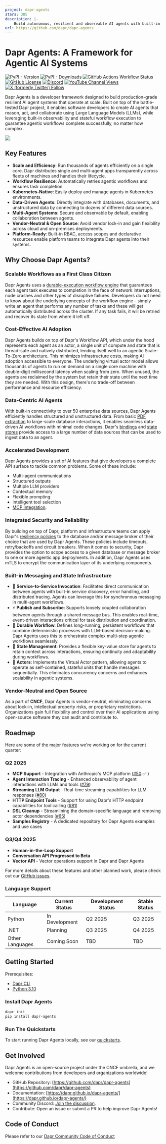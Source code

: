 ```yaml
---
project: dapr-agents
stars: 385
description: |-
    Build autonomous, resilient and observable AI agents with built-in workflow orchestration, security, statefulness and telemetry.
url: https://github.com/dapr/dapr-agents
---
```


# Dapr Agents: A Framework for Agentic AI Systems

[![PyPI - Version](https://img.shields.io/pypi/v/dapr-agents?style=flat&logo=pypi&logoColor=white&label=Latest%20version)](https://pypi.org/project/dapr-agents/) 
[![PyPI - Downloads](https://img.shields.io/pypi/dm/dapr-agents?style=flat&logo=pypi&logoColor=white&label=Downloads)](https://pypi.org/project/dapr-agents/) 
[![GitHub Actions Workflow Status](https://img.shields.io/github/actions/workflow/status/dapr/dapr-agents/.github%2Fworkflows%2Fbuild.yaml?branch=main&label=Build&logo=github)](https://github.com/dapr/dapr-agents/actions/workflows/build.yaml) 
[![GitHub License](https://img.shields.io/github/license/dapr/dapr-agents?style=flat&label=License&logo=github)](https://github.com/dapr/dapr-agents/blob/main/LICENSE) 
[![Discord](https://img.shields.io/discord/778680217417809931?label=Discord&style=flat&logo=discord)](http://bit.ly/dapr-discord) 
[![YouTube Channel Views](https://img.shields.io/youtube/channel/views/UCtpSQ9BLB_3EXdWAUQYwnRA?style=flat&label=YouTube%20views&logo=youtube)](https://youtube.com/@daprdev)
[![X (formerly Twitter) Follow](https://img.shields.io/twitter/follow/daprdev?logo=x&style=flat)](https://twitter.com/daprdev)

Dapr Agents is a developer framework designed to build production-grade resilient AI agent systems that operate at scale. Built on top of the battle-tested Dapr project, it enables software developers to create AI agents that reason, act, and collaborate using Large Language Models (LLMs), while leveraging built-in observability and stateful workflow execution to guarantee agentic workflows complete successfully, no matter how complex.

![](./docs/img/logo-workflows.png)

## Key Features

- **Scale and Efficiency**: Run thousands of agents efficiently on a single core. Dapr distributes single and multi-agent apps transparently across fleets of machines and handles their lifecycle.
- **Workflow Resilience**: Automatically retries agentic workflows and ensures task completion.
- **Kubernetes-Native**: Easily deploy and manage agents in Kubernetes environments.
- **Data-Driven Agents**: Directly integrate with databases, documents, and unstructured data by connecting to dozens of different data sources.
- **Multi-Agent Systems**: Secure and observable by default, enabling collaboration between agents.
- **Vendor-Neutral & Open Source**: Avoid vendor lock-in and gain flexibility across cloud and on-premises deployments.
- **Platform-Ready**: Built-in RBAC, access scopes and declarative resources enable platform teams to integrate Dapr agents into their systems. 

## Why Choose Dapr Agents?

### Scalable Workflows as a First Class Citizen

Dapr Agents uses a [durable-execution workflow engine](https://docs.dapr.io/developing-applications/building-blocks/workflow/workflow-overview/) that guarantees each agent task executes to completion in the face of network interruptions, node crashes and other types of disruptive failures. Developers do not need to know about the underlying concepts of the workflow engine - simply write an agent that performs any number of tasks and these will get automatically distributed across the cluster. If any task fails, it will be retried and recover its state from where it left off.

### Cost-Effective AI Adoption

Dapr Agents builds on top of Dapr's Workflow API, which under the hood represents each agent as an actor, a single unit of compute and state that is thread-safe and natively distributed, lending itself well to an agentic Scale-To-Zero architecture. This minimizes infrastructure costs, making AI adoption accessible to everyone. The underlying virtual actor model allows thousands of agents to run on demand on a single core machine with double-digit millisecond latency when scaling from zero. When unused, the agents are reclaimed by the system but retain their state until the next time they are needed. With this design, there's no trade-off between performance and resource efficiency.

### Data-Centric AI Agents

With built-in connectivity to over 50 enterprise data sources, Dapr Agents efficiently handles structured and unstructured data. From basic [PDF extraction](./docs/concepts/arxiv_fetcher.md) to large-scale database interactions, it enables seamless data-driven AI workflows with minimal code changes. Dapr's [bindings](https://docs.dapr.io/reference/components-reference/supported-bindings/) and [state stores](https://docs.dapr.io/reference/components-reference/supported-state-stores/) provide access to a large number of data sources that can be used to ingest data to an agent.

### Accelerated Development

Dapr Agents provides a set of AI features that give developers a complete API surface to tackle common problems. Some of these include:

- Multi-agent communications
- Structured outputs
- Multiple LLM providers
- Contextual memory
- Flexible prompting
- Intelligent tool selection
- [MCP integration](https://docs.anthropic.com/en/docs/agents-and-tools/mcp).

### Integrated Security and Reliability

By building on top of Dapr, platform and infrastructure teams can apply Dapr's [resiliency policies](https://docs.dapr.io/operations/resiliency/resiliency-overview/) to the database and/or message broker of their choice that are used by Dapr Agents. These policies include timeouts, retry/backoffs and circuit breakers. When it comes to security, Dapr provides the option to scope access to a given database or message broker to one or more agentic app deployments. In addition, Dapr Agents uses mTLS to encrypt the communication layer of its underlying components. 

### Built-in Messaging and State Infrastructure

* 🎯 **Service-to-Service Invocation**: Facilitates direct communication between agents with built-in service discovery, error handling, and distributed tracing. Agents can leverage this for synchronous messaging in multi-agent workflows.
* ⚡️ **Publish and Subscribe**: Supports loosely coupled collaboration between agents through a shared message bus. This enables real-time, event-driven interactions critical for task distribution and coordination.
* 🔄 **Durable Workflow**: Defines long-running, persistent workflows that combine deterministic processes with LLM-based decision-making. Dapr Agents uses this to orchestrate complex multi-step agentic workflows seamlessly.
* 🧠 **State Management**: Provides a flexible key-value store for agents to retain context across interactions, ensuring continuity and adaptability during workflows.
* 🤖 **Actors**: Implements the Virtual Actor pattern, allowing agents to operate as self-contained, stateful units that handle messages sequentially. This eliminates concurrency concerns and enhances scalability in agentic systems.

### Vendor-Neutral and Open Source

As a part of **CNCF**, Dapr Agents is vendor-neutral, eliminating concerns about lock-in, intellectual property risks, or proprietary restrictions. Organizations gain full flexibility and control over their AI applications using open-source software they can audit and contribute to.

## Roadmap

Here are some of the major features we're working on for the current quarter:

### Q2 2025
- **MCP Support** - Integration with Anthropic's MCP platform ([#50](https://github.com/dapr/dapr-agents/issues/50) ✅ )
- **Agent Interaction Tracing** - Enhanced observability of agent interactions with LLMs and tools ([#79](https://github.com/dapr/dapr-agents/issues/79))
- **Streaming LLM Output** - Real-time streaming capabilities for LLM responses ([#80](https://github.com/dapr/dapr-agents/issues/80))
- **HTTP Endpoint Tools** - Support for using Dapr's HTTP endpoint capabilities for tool calling ([#81](https://github.com/dapr/dapr-agents/issues/81))
- **DSL Cleanup** - Streamlining the domain-specific language and removing actor dependencies ([#65](https://github.com/dapr/dapr-agents/issues/65))
- **Samples Registry** - A dedicated repository for Dapr Agents examples and use cases

### Q3/Q4 2025
- **Human-in-the-Loop Support**
- **Conversation API Progressed to Beta** 
- **Vector API** - Vector operations support in Dapr and Dapr Agents

For more details about these features and other planned work, please check out our [GitHub issues](https://github.com/dapr/dapr-agents/issues).


### Language Support

| Language | Current Status | Development Status | Stable Status |
|----------|---------------|-------------|--------|
| Python   | In Development | Q2 2025 | Q3 2025 |
| .NET     | Planning | Q3 2025 | Q4 2025 |
| Other Languages | Coming Soon | TBD | TBD |


## Getting Started

Prerequisites:

- [Dapr CLI](https://docs.dapr.io/getting-started/install-dapr-cli/)
- [Python 3.10](https://www.python.org/downloads/release/python-3100/)



### Install Dapr Agents

```bash
dapr init
pip install dapr-agents
```

### Run The Quickstarts

To start running Dapr Agents locally, see our [quickstarts](./quickstarts/README.md).

## Get Involved

Dapr Agents is an open-source project under the CNCF umbrella, and we welcome contributions from developers and organizations worldwide!

- GitHub Repository: [https://github.com/dapr/dapr-agents](https://github.com/dapr/dapr-agents)
- Documentation: [https://dapr.github.io/dapr-agents/](https://dapr.github.io/dapr-agents/)
- Community Discord: [Join the discussion](https://bit.ly/dapr-discord). 
- Contribute: Open an issue or submit a PR to help improve Dapr Agents!

## Code of Conduct

Please refer to our [Dapr Community Code of Conduct](https://github.com/dapr/community/blob/master/CODE-OF-CONDUCT.md)

